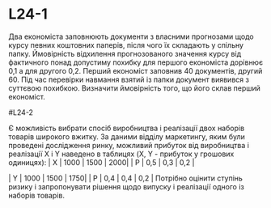 # L24-1

Два економіста заповнюють документи з власними прогнозами щодо курсу певних коштовних паперів, після чого їх складають у спільну папку. Ймовірність відхилення прогнозованого значення курсу від фактичного понад допустиму похибку для першого економіста дорівнює 0,1 а для другого 0,2.
Перший економіст заповнив 40 документів, другий 60. Під час перевірки навмання взятий із папки документ виявився з суттєвою похибкою. 
Визначити ймовірність того, що його склав перший економіст.


#L24-2

Є можливість вибрати спосіб виробництва і реалізації двох наборів товарів широкого вжитку. За даними відділу маркетингу, яким були проведені дослідження ринку, можливий прибуток від виробництва і реалізації X і Y наведено в таблицях (X, Y - прибуток у грошових одиницях):
| X | 1000 | 1500 | 2000|
| P |  0,5 |  0,3 | 0,2 | 

| Y | 1000 | 1500 | 1750|
| P | 0,4  | 0,4  | 0,2 |
Потрібно оцінити ступінь ризику і запропонувати рішення щодо випуску і реалізації одного із наборів товарів.
